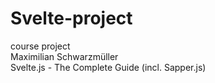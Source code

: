 # Svelte-project
course project  
Maximilian Schwarzmüller  
Svelte.js - The Complete Guide (incl. Sapper.js)
